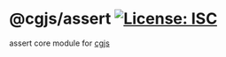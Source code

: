 # @cgjs/assert [![License: ISC](https://img.shields.io/badge/License-ISC-yellow.svg)](https://opensource.org/licenses/ISC)

assert core module for [cgjs](https://github.com/cgjs/cgjs)
